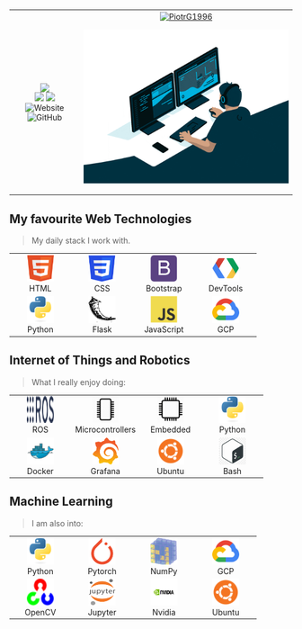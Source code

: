 </br>
<table align="center">
<tr align="center">
  <td align="center"> 
        <div align="center">
          <a href="https://github.com/anuraghazra/github-readme-stats">
            <img align="center" src="https://github-readme-stats.vercel.app/api/top-langs/?username=PiotrG1996&langs_count=8" />
          </a>
          <div>
          <a href="https://hits.seeyoufarm.com"><img src="https://hits.seeyoufarm.com/api/count/incr/badge.svg?url=https%3A%2F%2Fpiotrgapski.ml%2Fhit-counter&count_bg=%2379C83D&title_bg=%23555555&icon=googlechrome.svg&icon_color=%23E7E7E7&title=Website+Views&edge_flat=false"/></a>
          <a href="https://hits.seeyoufarm.com"><img src="https://hits.seeyoufarm.com/api/count/incr/badge.svg?url=https%3A%2F%2Fgithub.com%2FPiotrG1996%2Fhit-counter&count_bg=%2379C83D&title_bg=%23555555&icon=github.svg&icon_color=%23E7E7E7&title=GitHub+Views&edge_flat=false"/></a>
          </div>
          <div align="center">
          <a><img alt="Website" src="https://img.shields.io/website?down_color=red&down_message=Offline&label=Website%20Status&up_color=green&up_message=Online&url=https%3A%2F%2Fpiotrgapski.info.pl%2F"></a>
          <a><img alt="GitHub" src="https://img.shields.io/badge/License-MIT-green"></a>
          </div>
    </td>
    
  <td align="center"> 
      <a href="#"><img src="https://github-readme-stats.vercel.app/api?username=PiotrG1996&show_icons=true&count_private=true&include_all_commits=true" alt="PiotrG1996" align="center" /></a>
      <p align="center"><img src="https://raw.githubusercontent.com/PiotrG1996/PiotrG1996/master/img/programming.gif" /></p>
      </div>
  </td>
</tr>
</table>

<h2 align="left">My favourite Web Technologies</h2>

> My daily stack I work with.

<table>
  <tr>
     <td align="center" width="96"> 
      <a href="https://dev.w3.org/html5/html-author/" >
        <img src="./img/html.svg" width="48" height="48" alt="HTML" />
      </a>
      <br>HTML
    </td>
    <td align="center"  width="96">
      <a href="https://css-tricks.com/">
        <img src="./img/css.svg" width="48" height="48" alt="CSS" />
      </a>
      <br>CSS
    </td>
    <td align="center" width="96">
        <img src="./img/bootstrap-plain.svg" width="48" height="48" alt="Bootstrap" />
      </a>
      <br>Bootstrap
    </td>
    </td>
    <td align="center" width="96">
      <a href="https://developer.chrome.com/docs/devtools/" >
        <img src="./img/devtools.svg" width="48" height="48" alt="DevTools" />
      </a>
      <br>DevTools
    </td>
  </tr>
  <tr>
    <td align="center" width="96">
      <a href="https://docs.python.org/3/">
        <img src="./img/python-original.svg" width="48" height="48" alt="Python" />
      </a>
      <br>Python
    </td>
    <td align="center" width="96">
      <a href="https://flask.palletsprojects.com/en/1.1.x/">
        <img src="./img/flask.svg" width="48" height="48" alt="Flask" />
      </a>
      <br>Flask
    </td>
    <td align="center" width="96">
      <a href="https://devdocs.io/javascript/">
        <img src="./img/javascript-original.svg" width="48" height="48" alt="JavaScript" />
      </a>
      <br>JavaScript
    </td>
    <td align="center" width="96">
      <a href="https://console.cloud.google.com/freetrial">
        <img src="./img/google-cloud.svg" width="48" height="48" alt="Google Cloud" />
      </a>
      <br>GCP
    </td>
<!--     <td align="center" width="96">
      <a href="https://docs.djangoproject.com/" >
        <img src="./img/django.svg" width="48" height="48" alt="Django" />
      </a>
      <br>Django
    </td> -->
<!--   <td align="center" width="96">
      <a href="https://nodejs.org/en/docs/">
        <img src="./img/nodejs.svg" width="48" height="48" alt="NodeJS" />
      </a>
      <br>NodeJS
    </td> -->
  </tr>
</table>

<h2 align="left" id="">Internet of Things and Robotics</h2>

> What I really enjoy doing:
<table>
  <tr>
    <td align="center" width="96">
      <a href="https://www.ros.org/about-ros/">
        <img src="./img/ros.svg" width="48" height="48" alt="ROS" />
      </a>
      <br>ROS
    </td>
    <td align="center" width="96">
      <a href="#">
        <img src="./img/microcontroller.jpg" width="48" height="48" alt="Microcontrollers" />
      </a>
      <br>Microcontrollers
    </td>
    <td align="center" width="96">
      <a href="#">
        <img src="./img/embedded-systems.jpg" width="48" height="48" alt="Embedded Systems" />
      </a>
      <br>Embedded
    </td>
     <td align="center" width="96">
      <a href="https://docs.python.org/3/">
        <img src="./img/python-original.svg" width="48" height="48" alt="Python" />
      </a>
      <br>Python
    </td>
  </tr>
  <tr>
    <td align="center" width="96"> 
      <a href="https://docs.docker.com/" >
        <img src="./img/docker-original.svg" width="48" height="48" alt="Docker" />
      </a>
      <br>Docker
    </td>
    <td align="center" width="96">
      <a href="https://grafana.com/docs/" >
        <img src="https://raw.githubusercontent.com/grafana/grafana/master/public/img/grafana_icon.svg" width="48" height="48" alt="Grafana" />
      </a>
      <br>Grafana
    </td>
    <td align="center"  width="96">
      <a href="#">
        <img src="./img/Ubuntu.svg" width="48" height="48" alt="Ubuntu" />
      </a>
      <br>Ubuntu
    </td>
    <td align="center" width="96">
      <a href="#">
        <img src="./img/bash.png" width="48" height="48" alt="Bash" />
      </a>
      <br>Bash
    </td>
  </tr>
</table>

<h2 align="left" id="macropower-tech">Machine Learning</h2>

> I am also into:

<table>
  <tr>
      <td align="center" width="96">
      <a href="https://docs.python.org/3/">
        <img src="./img/python-original.svg" width="48" height="48" alt="Python" />
      </a>
      <br>Python
    </td>
     <td align="center" width="96">
      <a href="https://pytorch.org/">
        <img src="./img/pytorch.svg" width="48" height="48" alt="Pytorch" />
      </a>
      <br>Pytorch
    </td>
      <td align="center" width="96">
      <a href="https://numpy.org/">
        <img src="./img/numpy.svg" width="48" height="48" alt="NumPy" />
      </a>
      <br>NumPy
    </td>
      </td>
     <td align="center" width="96">
      <a href="https://console.cloud.google.com/freetrial">
        <img src="./img/google-cloud.svg" width="48" height="48" alt="Google Cloud" />
      </a>
      <br>GCP
    </td>
  </tr>
  <tr>
    <td align="center" width="96"> 
      <a href="https://opencv.org/" >
        <img src="./img/opencv.png" width="48" height="48" alt="OpenCV" />
      </a>
      <br>OpenCV
    </td>
    <td align="center" width="96">
      <a href="#" >
        <img src="./img/jupyter.svg" width="48" height="48" alt="Jupyter" />
      </a>
      <br>Jupyter
    </td>
    <td align="center" width="96">
      <a href="https://www.nvidia.com/en-us/autonomous-machines/jetson-store/">
        <img src="./img/nvidia.svg" width="48" height="48" alt="Nvidia" />
      </a>
      <br>Nvidia
    </td>
    <td align="center"  width="96">
      <a href="#">
        <img src="./img/Ubuntu.svg" width="48" height="48" alt="Ubuntu" />
      </a>
      <br>Ubuntu
    </td>
  </tr>
</table>

<!--
<h2 align="left" id="macropower-tech">DevOps tools</h2>

> I am going to learn the following tech:

<table>
  <tr>
      <td align="center" width="96">
      <a href="https://docs.ansible.com/">
        <img src="./img/ansible-icon.svg" width="48" height="48" alt="Ansible" />
      </a>
      <br>Ansible
    </td>
    <td align="center" width="96">
      <a href="https://kubernetes.io/docs/home/">
        <img src="./img/kubernetes.svg" width="48" height="48" alt="Kubernetes" />
      </a>
      <br>Kubernetes
    </td>
    <td align="center" width="96">
      <a href="https://docs.influxdata.com/">
        <img src="./img/influxdb.svg" width="48" height="48" alt="InfluxDB" />
      </a>
      <br>InfluxDB
    </td>
    <td align="center" width="96">
      <a href="https://docs.microsoft.com/en-us/azure/devops/?view=azure-devops">
        <img src="./img/azure.svg" width="48" height="48" alt="Azure DevOps" />
      </a>
      <br>Azure DevOps
      <td align="center" width="96">
      <a href="https://docs.microsoft.com/en-us/dotnet/csharp/">
        <img src="./img/c.svg" width="48" height="48" alt="C#" />
      </a>
      <br>C#
    </td>
      <td align="center" width="96">
      <a href="https://selenium-python.readthedocs.io/">
        <img src="./img/selenium-logo.svg" width="48" height="48" alt="Selenium" />
      </a>
      <br>Selenium
    </td>
    
  </tr>
</table>
-->

<!--
**PiotrG1996/PiotrG1996** is a ✨ _special_ ✨ repository because its `README.md` (this file) appears on your GitHub profile.

Here are some ideas to get you started:

- 🔭 I’m currently working on ...
- 🌱 I’m currently learning ...
- 👯 I’m looking to collaborate on ...
- 🤔 I’m looking for help with ...
- 💬 Ask me about ...
- 📫 How to reach me: ...
- 😄 Pronouns: ...
- ⚡ Fun fact: ...
-->
